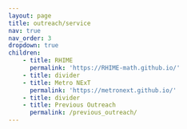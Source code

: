 ```yaml
---
layout: page
title: outreach/service
nav: true
nav_order: 3
dropdown: true
children: 
    - title: RHIME
      permalink: 'https://RHIME-math.github.io/'
    - title: divider
    - title: Metro NExT
      permalink: 'https://metronext.github.io/'
    - title: divider
    - title: Previous Outreach
      permalink: /previous_outreach/
---
```

